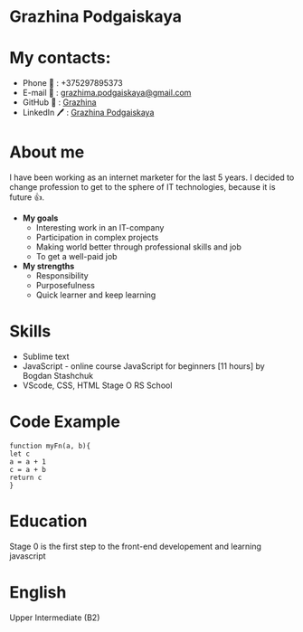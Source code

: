 # Grazhina Podgaiskaya

# My contacts:
* Phone 📱 : +375297895373
* E-mail 📧 : grazhima.podgaiskaya@gmail.com
* GitHub 📁 : [Grazhina](https://github.com/Grazhina/)
* LinkedIn 🖊️ : [Grazhina Podgaiskaya](https://www.linkedin.com/in/grazhina-podgaiskaya/)

# About me
I have been working as an internet marketer for the last 5 years. I decided to change profession to get to the sphere of IT technologies, because it is future 👍.
* **My goals**
    + Interesting work in an IT-company
    + Participation in complex projects
    + Making world better through professional skills and job
    + To get a well-paid job
* **My strengths**
    + Responsibility
    + Purposefulness
    + Quick learner and keep learning

# Skills
* Sublime text
* JavaScript - online course JavaScript for beginners [11 hours] by Bogdan Stashchuk
* VScode, CSS, HTML Stage O RS School

# Code Example
```
function myFn(a, b){
let c
a = a + 1
c = a + b
return c
}
```

# Education
Stage 0 is the first step to the front-end developement and learning javascript

# English
Upper Intermediate (B2)
